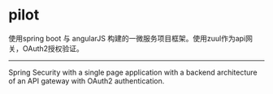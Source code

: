 # pilot
使用spring boot 与 angularJS 构建的一微服务项目框架。使用zuul作为api网关，OAuth2授权验证。

---
Spring Security with a single page application with a backend architecture of 
an API gateway with OAuth2 authentication.
